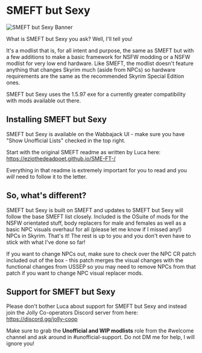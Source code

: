 # SMEFT but Sexy

![SMEFT but Sexy Banner]([https://raw.githubusercontent.com/iAmMe27/Tahrovin/main/img/SMEFTBS.webp](https://raw.githubusercontent.com/iAmMe27/SMEFT-but-Sexy/gh-pages/img/SMEFTBS.webp))

What is SMEFT but Sexy you ask? Well, I'll tell you!

It's a modlist that is, for all intent and purpose, the same as SMEFT but with a few additions to make a basic framework for NSFW modding or a NSFW modlist for very low end hardware. Like SMEFT, the modlist doesn't feature anything that changes Skyrim much (aside from NPCs) so hardware requirements are the same as the recommended Skyrim Special Edition ones.

SMEFT but Sexy uses the 1.5.97 exe for a currently greater compatibility with mods available out there.

## Installing SMEFT but Sexy

SMEFT but Sexy is available on the Wabbajack UI - make sure you have "Show Unofficial Lists" checked in the top right. 

Start with the original SMEFT readme as written by Luca here: https://eziothedeadpoet.github.io/SME-FT-/

Everything in that readme is extremely important for you to read and you *will* need to follow it to the letter.

## So, what's different?

SMEFT but Sexy is built on SMEFT and updates to SMEFT but Sexy will follow the base SMEFT list closely. Included is the OSuite of mods for the NSFW orientated stuff, body replacers for male and females as well as a basic NPC visuals overhaul for all (please let me know if I missed any!) NPCs in Skyrim. That's it! The rest is up to you and you don't even have to stick with what I've done so far!

If you want to change NPCs out, make sure to check over the NPC CR patch included out of the box - this patch merges the visual changes with the functional changes from USSEP so you may need to remove NPCs from that patch if you want to change NPC visual replacer mods.

## Support for SMEFT but Sexy

Please don't bother Luca about support for SMEFT but Sexy and instead join the Jolly Co-operators Discord server from here: https://discord.gg/jolly-coop

Make sure to grab the **Unofficial and WIP modlists** role from the #welcome channel and ask around in #unofficial-support. Do not DM me for help, I will ignore you!
